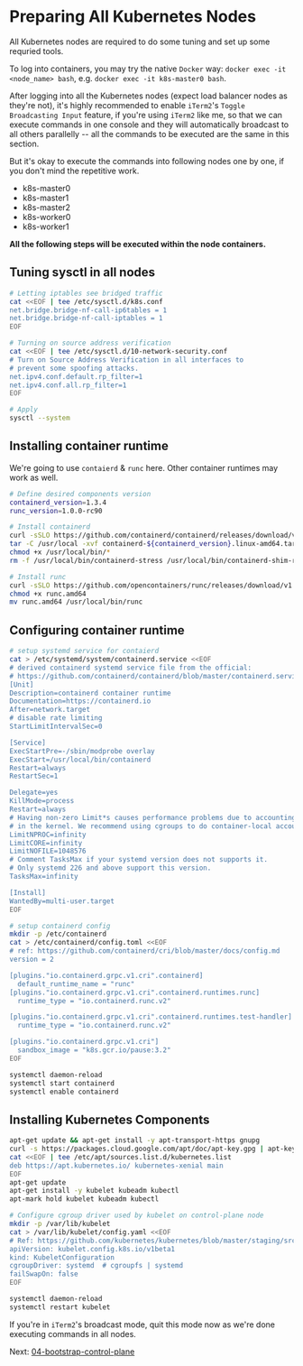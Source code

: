 # Preparing All Kubernetes Nodes

All Kubernetes nodes are required to do some tuning and set up some requried tools.

To log into containers, you may try the native `Docker` way: `docker exec -it <node_name> bash`, e.g. `docker exec -it k8s-master0 bash`.

After logging into all the Kubernetes nodes (expect load balancer nodes as they're not), it's highly recommended to enable `iTerm2`'s `Toggle Broadcasting Input` feature, if you're using `iTerm2` like me, so that we can execute commands in one console and they will automatically broadcast to all others parallelly -- all the commands to be executed are the same in this section.

But it's okay to execute the commands into following nodes one by one, if you don't mind the repetitive work.

- k8s-master0
- k8s-master1
- k8s-master2
- k8s-worker0
- k8s-worker1

**All the following steps will be executed within the node containers.**

## Tuning sysctl in all nodes

```sh
# Letting iptables see bridged traffic
cat <<EOF | tee /etc/sysctl.d/k8s.conf
net.bridge.bridge-nf-call-ip6tables = 1
net.bridge.bridge-nf-call-iptables = 1
EOF

# Turning on source address verification
cat <<EOF | tee /etc/sysctl.d/10-network-security.conf
# Turn on Source Address Verification in all interfaces to
# prevent some spoofing attacks.
net.ipv4.conf.default.rp_filter=1
net.ipv4.conf.all.rp_filter=1
EOF

# Apply
sysctl --system
```

## Installing container runtime

We're going to use `contaierd` & `runc` here. Other container runtimes may work as well.

```sh
# Define desired components version
containerd_version=1.3.4
runc_version=1.0.0-rc90

# Install containerd
curl -sSLO https://github.com/containerd/containerd/releases/download/v${containerd_version}/containerd-${containerd_version}.linux-amd64.tar.gz
tar -C /usr/local -xvf containerd-${containerd_version}.linux-amd64.tar.gz
chmod +x /usr/local/bin/*
rm -f /usr/local/bin/containerd-stress /usr/local/bin/containerd-shim-runc-v1 containerd-1.3.4.linux-amd64.tar.gz

# Install runc
curl -sSLO https://github.com/opencontainers/runc/releases/download/v1.0.0-rc90/runc.amd64
chmod +x runc.amd64
mv runc.amd64 /usr/local/bin/runc
```

## Configuring container runtime

```sh
# setup systemd service for contaierd
cat > /etc/systemd/system/containerd.service <<EOF
# derived containerd systemd service file from the official:
# https://github.com/containerd/containerd/blob/master/containerd.service
[Unit]
Description=containerd container runtime
Documentation=https://containerd.io
After=network.target
# disable rate limiting
StartLimitIntervalSec=0

[Service]
ExecStartPre=-/sbin/modprobe overlay
ExecStart=/usr/local/bin/containerd
Restart=always
RestartSec=1

Delegate=yes
KillMode=process
Restart=always
# Having non-zero Limit*s causes performance problems due to accounting overhead
# in the kernel. We recommend using cgroups to do container-local accounting.
LimitNPROC=infinity
LimitCORE=infinity
LimitNOFILE=1048576
# Comment TasksMax if your systemd version does not supports it.
# Only systemd 226 and above support this version.
TasksMax=infinity

[Install]
WantedBy=multi-user.target
EOF

# setup containerd config
mkdir -p /etc/containerd
cat > /etc/containerd/config.toml <<EOF
# ref: https://github.com/containerd/cri/blob/master/docs/config.md
version = 2

[plugins."io.containerd.grpc.v1.cri".containerd]
  default_runtime_name = "runc"
[plugins."io.containerd.grpc.v1.cri".containerd.runtimes.runc]
  runtime_type = "io.containerd.runc.v2"

[plugins."io.containerd.grpc.v1.cri".containerd.runtimes.test-handler]
  runtime_type = "io.containerd.runc.v2"

[plugins."io.containerd.grpc.v1.cri"]
  sandbox_image = "k8s.gcr.io/pause:3.2"
EOF

systemctl daemon-reload
systemctl start containerd
systemctl enable containerd
```

## Installing Kubernetes Components

```sh
apt-get update && apt-get install -y apt-transport-https gnupg
curl -s https://packages.cloud.google.com/apt/doc/apt-key.gpg | apt-key add -
cat <<EOF | tee /etc/apt/sources.list.d/kubernetes.list
deb https://apt.kubernetes.io/ kubernetes-xenial main
EOF
apt-get update
apt-get install -y kubelet kubeadm kubectl
apt-mark hold kubelet kubeadm kubectl

# Configure cgroup driver used by kubelet on control-plane node
mkdir -p /var/lib/kubelet
cat > /var/lib/kubelet/config.yaml <<EOF
# Ref: https://github.com/kubernetes/kubernetes/blob/master/staging/src/k8s.io/kubelet/config/v1beta1/types.go
apiVersion: kubelet.config.k8s.io/v1beta1
kind: KubeletConfiguration
cgroupDriver: systemd  # cgroupfs | systemd
failSwapOn: false
EOF

systemctl daemon-reload
systemctl restart kubelet
```

If you're in `iTerm2`'s broadcast mode, quit this mode now as we're done executing commands in all nodes.

Next: [04-bootstrap-control-plane](04-bootstrap-control-plane.md)
